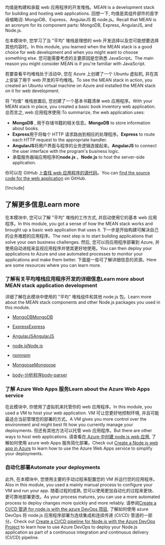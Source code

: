 <span data-ttu-id="d31f8-101">均值是构建和承载 web 应用程序的开发堆栈。</span><span class="sxs-lookup"><span data-stu-id="d31f8-101">MEAN is a development stack for building and hosting web applications.</span></span> <span data-ttu-id="d31f8-102">回想一下, 均值是其组件部件的首字母缩略词: MongoDB、Express、AngularJS 和 node.js。</span><span class="sxs-lookup"><span data-stu-id="d31f8-102">Recall that MEAN is an acronym for its component parts: MongoDB, Express, AngularJS, and Node.js.</span></span>

<span data-ttu-id="d31f8-103">在本模块中, 您学习了当 "平均" 堆栈是理想的 web 开发选择以及您可能想要选择其他内容时。</span><span class="sxs-lookup"><span data-stu-id="d31f8-103">In this module, you learned when the MEAN stack is a good choice for web development and when you might want to choose something else.</span></span> <span data-ttu-id="d31f8-104">您可能需要考虑的主要原因是您熟悉 JavaScript。</span><span class="sxs-lookup"><span data-stu-id="d31f8-104">The main reason you might consider MEAN is if you're familiar with JavaScript.</span></span>

<span data-ttu-id="d31f8-105">若要查看平均堆栈处于活动中, 您在 Azure 上创建了一个 Ubuntu 虚拟机, 并在其上安装了用于 web 开发的平均堆栈。</span><span class="sxs-lookup"><span data-stu-id="d31f8-105">To see the MEAN stack in action, you created an Ubuntu virtual machine on Azure and installed the MEAN stack on it for web development.</span></span>

<span data-ttu-id="d31f8-106">将 "均值" 堆栈放置后, 您创建了一个基本书籍清单 web 应用程序。</span><span class="sxs-lookup"><span data-stu-id="d31f8-106">With your MEAN stack in place, you created a basic book inventory web application.</span></span> <span data-ttu-id="d31f8-107">总而言之, web 应用程序使用:</span><span class="sxs-lookup"><span data-stu-id="d31f8-107">To summarize, the web application uses:</span></span>

* <span data-ttu-id="d31f8-108">**MongoDB** , 用于存储书籍的相关信息。</span><span class="sxs-lookup"><span data-stu-id="d31f8-108">**MongoDB** to store information about books.</span></span>
* <span data-ttu-id="d31f8-109">**Express**用于将每个 HTTP 请求路由到相应的处理程序。</span><span class="sxs-lookup"><span data-stu-id="d31f8-109">**Express** to route each HTTP request to the appropriate handler.</span></span>
* <span data-ttu-id="d31f8-110">**AngularJS**将用户界面与程序的业务逻辑连接起来。</span><span class="sxs-lookup"><span data-stu-id="d31f8-110">**AngularJS** to connect the user interface with the program's business logic.</span></span>
* <span data-ttu-id="d31f8-111">承载服务器端应用程序的**node.js** 。</span><span class="sxs-lookup"><span data-stu-id="d31f8-111">**Node.js** to host the server-side application.</span></span>

<span data-ttu-id="d31f8-112">你可以在 GitHub 上[查找 web 应用程序的源代码](https://github.com/MicrosoftDocs/mslearn-build-a-web-app-with-mean-on-a-linux-vm?azure-portal=true)。</span><span class="sxs-lookup"><span data-stu-id="d31f8-112">You can [find the source code for the web application](https://github.com/MicrosoftDocs/mslearn-build-a-web-app-with-mean-on-a-linux-vm?azure-portal=true) on GitHub.</span></span>

[!include[](../../../includes/azure-sandbox-cleanup.md)]

## <a name="learn-more"></a><span data-ttu-id="d31f8-113">了解更多信息</span><span class="sxs-lookup"><span data-stu-id="d31f8-113">Learn more</span></span>

<span data-ttu-id="d31f8-114">在本模块中, 您可以了解 "平均" 堆栈的工作方式, 并启动使用它的基本 web 应用程序。</span><span class="sxs-lookup"><span data-stu-id="d31f8-114">In this module, you got a sense of how the MEAN stack works and brought up a basic web application that uses it.</span></span> <span data-ttu-id="d31f8-115">下一步是开始构建可解决自己的业务难题的应用程序。</span><span class="sxs-lookup"><span data-stu-id="d31f8-115">The next step is to start building applications that solve your own business challenges.</span></span> <span data-ttu-id="d31f8-116">然后, 您可以将应用程序部署到 Azure, 并使用自动进程来监视应用程序并使其更好地使用。</span><span class="sxs-lookup"><span data-stu-id="d31f8-116">You can then deploy your applications to Azure and use automated processes to monitor your applications and make them better.</span></span> <span data-ttu-id="d31f8-117">下面是一些可了解详细信息的资源。</span><span class="sxs-lookup"><span data-stu-id="d31f8-117">Here are some resources where you can learn more.</span></span>

### <a name="learn-more-about-mean-stack-application-development"></a><span data-ttu-id="d31f8-118">了解有关平均堆栈应用程序开发的详细信息</span><span class="sxs-lookup"><span data-stu-id="d31f8-118">Learn more about MEAN stack application development</span></span>

<span data-ttu-id="d31f8-119">详细了解在此模块中使用的 "平均" 堆栈组件和其他 node.js 包。</span><span class="sxs-lookup"><span data-stu-id="d31f8-119">Learn more about the MEAN stack components and other Node.js packages you used in this module.</span></span>

* [<span data-ttu-id="d31f8-120">MongoDB</span><span class="sxs-lookup"><span data-stu-id="d31f8-120">MongoDB</span></span>](https://www.mongodb.com?azure-portal=true)
* [<span data-ttu-id="d31f8-121">Express</span><span class="sxs-lookup"><span data-stu-id="d31f8-121">Express</span></span>](http://expressjs.com?azure-portal=true)
* [<span data-ttu-id="d31f8-122">AngularJS</span><span class="sxs-lookup"><span data-stu-id="d31f8-122">AngularJS</span></span>](https://angularjs.org?azure-portal=true)
* [<span data-ttu-id="d31f8-123">node.js</span><span class="sxs-lookup"><span data-stu-id="d31f8-123">Node.js</span></span>](https://nodejs.org?azure-portal=true)

* [<span data-ttu-id="d31f8-124">npm</span><span class="sxs-lookup"><span data-stu-id="d31f8-124">npm</span></span>](https://www.npmjs.com?azure-portal=true)
* [<span data-ttu-id="d31f8-125">Mongoose</span><span class="sxs-lookup"><span data-stu-id="d31f8-125">Mongoose</span></span>](https://www.npmjs.com/package/mongoose?azure-portal=true)
* [<span data-ttu-id="d31f8-126">body-分析程序</span><span class="sxs-lookup"><span data-stu-id="d31f8-126">body-parser</span></span>](https://www.npmjs.com/package/body-parser?azure-portal=true)

### <a name="learn-about-the-azure-web-apps-service"></a><span data-ttu-id="d31f8-127">了解 Azure Web Apps 服务</span><span class="sxs-lookup"><span data-stu-id="d31f8-127">Learn about the Azure Web Apps service</span></span>

<span data-ttu-id="d31f8-128">在此模块中, 你使用了虚拟机来托管你的 web 应用程序。</span><span class="sxs-lookup"><span data-stu-id="d31f8-128">In this module, you used a VM to host your web application.</span></span> <span data-ttu-id="d31f8-129">VM 可让您更好地控制环境, 并且可能最适合当前管理您的部署的方式。</span><span class="sxs-lookup"><span data-stu-id="d31f8-129">A VM gives you more control over the environment and might best fit how you currently manage your deployments.</span></span> <span data-ttu-id="d31f8-130">但还有其他方法可以托管 web 应用程序。</span><span class="sxs-lookup"><span data-stu-id="d31f8-130">But there are other ways to host web applications.</span></span> <span data-ttu-id="d31f8-131">请查看[在 Azure 中创建 node.js web 应用](https://docs.microsoft.com/azure/app-service/app-service-web-get-started-nodejs?azure-portal=true), 了解如何使用 azure web Apps 服务简化部署。</span><span class="sxs-lookup"><span data-stu-id="d31f8-131">Check out [Create a Node.js web app in Azure](https://docs.microsoft.com/azure/app-service/app-service-web-get-started-nodejs?azure-portal=true) to learn how to use the Azure Web Apps service to simplify your deployments.</span></span>

### <a name="automate-your-deployments"></a><span data-ttu-id="d31f8-132">自动化部署</span><span class="sxs-lookup"><span data-stu-id="d31f8-132">Automate your deployments</span></span>

<span data-ttu-id="d31f8-133">此外, 在本模块中, 您使用主要的手动过程来配置您的 VM 并运行您的应用程序。</span><span class="sxs-lookup"><span data-stu-id="d31f8-133">Also in this module, you used a mainly manual process to configure your VM and run your app.</span></span> <span data-ttu-id="d31f8-134">随着过程的成熟, 您可以使用更加自动化的过程来更快、更可靠地部署更改。</span><span class="sxs-lookup"><span data-stu-id="d31f8-134">As your process matures, you can use a more automated process to deploy changes more quickly and more reliably.</span></span> <span data-ttu-id="d31f8-135">请参阅[Create a CI/CD 管道 for node.js with the azure DevOps 项目](https://docs.microsoft.com/azure/devops-project/azure-devops-project-nodejs?azure-portal=true), 了解如何使用 azure DevOps 将 node.js 应用程序部署为连续集成和连续传递 (CI/CD) 管道的一部分。</span><span class="sxs-lookup"><span data-stu-id="d31f8-135">Check out [Create a CI/CD pipeline for Node.js with the Azure DevOps Project](https://docs.microsoft.com/azure/devops-project/azure-devops-project-nodejs?azure-portal=true) to learn how to use Azure DevOps to deploy your Node.js application as part of a continuous integration and continuous delivery (CI/CD) pipeline.</span></span>